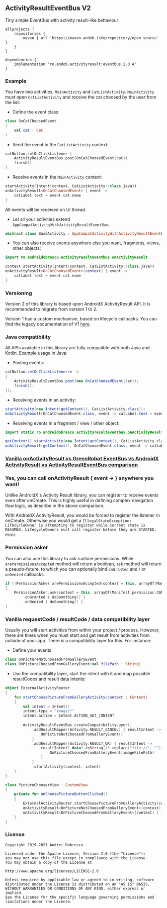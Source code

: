 ## ActivityResultEventBus V2

Tiny simple EventBus with activity result-like behaviour

```
allprojects {
    repositories {
        maven { url 'https://maven.andob.info/repository/open_source' }
    }
}
```

```
dependencies {
    implementation 'ro.andob.activityresult:eventbus:2.0.4'
}
```

### Example

You have two activities, ``MainActivity`` and ``CatListActivity``. ``MainActivity`` must open ``CatListActivity`` and receive the cat choosed by the user from the list:

- Define the event class:

```kotlin
class OnCatChoosedEvent
(
    val cat : Cat
)
```

- Send the event in the ``CatListActivity`` context:

```kotlin
catButton.setOnClickListener {
    ActivityResultEventBus.post(OnCatChoosedEvent(cat))
    finish()
}
```

- Receive events in the ``MainActivity`` context:

```kotlin
startActivity(Intent(context, CatListActivity::class.java))
onActivityResult<OnCatChoosedEvent> { event ->
    catLabel.text = event.cat.name
}
```

All events will be received on UI thread.

- Let all your activities extend ``AppCompatActivityWithActivityResultEventBus``:

```kotlin
abstract class BaseActivity : AppCompatActivityWithActivityResultEventBus()
```

- You can also receive events anywhere else you want, fragments, views, other objects:

```kotlin
import ro.andreidobrescu.activityresulteventbus.onActivityResult

context.startActivity(Intent(context, CatListActivity::class.java))
onActivityResult<OnCatChoosedEvent>(context) { event ->
    catLabel.text = event.cat.name
}
```

### Versioning

Version 2 of this library is based upon AndroidX ActivityResult API. It is recommended to migrate from version 1 to 2.

Version 1 had a custom mechanism, based on lifecycle callbacks. You can find the legacy documentation of V1 [here](https://github.com/andob/ActivityResultEventBus/blob/master/README_OLD.md).

### Java compatibility

All APIs available in this library are fully compatible with both Java and Kotlin. Example usage in Java:

- Posting events:

```java
catButton.setOnClickListener(v ->
{
    ActivityResultEventBus.post(new OnCatChoosedEvent(cat));
    finish();
});
```

- Receiving events in an activity:

```java
startActivity(new Intent(getContext(), CatListActivity.class));
onActivityResult(OnCatChoosedEvent.class, event -> catLabel.text = event.cat.name);
```

- Receiving events in a fragment / view / other object:

```java
import static ro.andreidobrescu.activityresulteventbus.onActivityResult;

getContext().startActivity(new Intent(getContext(), CatListActivity.class));
onActivityResult(getContext(), OnCatChoosedEvent.class, event -> catLabel.text = event.cat.name);
```

### [Vanilla onActivityResult vs GreenRobot EventBus vs AndroidX ActivityResult vs ActivityResultEventBus comparison](https://github.com/andob/ActivityResultEventBus/blob/master/COMPARISON.md)

### Yes, you can call onActivityResult<EVENT> { event -> } anywhere you want!

Unlike AndroidX's Activity Result library, you can register to receive events even after onCreate. This is highly useful in defining complex navigation flow logic, as describe in the above comparison.

With AndroidX ActivityResult, you would be forced to register the listener in onCreate. Otherwise you would get a ``IllegalStateException: LifecycleOwner is attempting to register while current state is RESUMED. LifecycleOwners must call register before they are STARTED.`` error.

### Permission asker

You can also use this library to ask runtime permissions. While ``arePermissionsAccepted`` method will return a boolean, ``ask`` method will return a pseudo-future, to which you can optionally bind ``onGranted`` and / or ``onDenied`` callbacks.

```kotlin
if (!PermissionAsker.arePermissionsAccepted(context = this, arrayOf(Manifest.permission.CAMERA)))
{
    PermissionAsker.ask(context = this, arrayOf(Manifest.permission.CAMERA))
        .onGranted { doSomething() }
        .onDenied { doSomething() }
}
```

### Vanilla requestCode / resultCode / data compatibility layer

Usually you will start activities from within your project / process. However, there are times when you must start and get result from activities from outside of your app. There is a compatibility layer for this. For instance:

- Define your events

```kotlin
class OnPictureNotChoosedFromGalleryEvent
class OnPictureChoosedFromGalleryEvent(val filePath : String)
```

- Use the compatibility layer, start the intent with it and map possible resultCodes and result data intents:

```kotlin
object ExternalActivityRouter
{
    fun startChoosePictureFromGalleryActivity(context : Context)
    {
        val intent = Intent()
        intent.type = "image/*"
        intent.action = Intent.ACTION_GET_CONTENT
        
        ActivityResultEventBus.createCompatibilityLayer()
            .addResultMapper(Activity.RESULT_CANCEL) { resultIntent ->
                OnPictureNotChoosedFromGalleryEvent()
            }
            .addResultMapper(Activity.RESULT_OK) { resultIntent ->
                resultIntent?.data?.toString()?.replace("file://", "")?.let { imageFilePath ->
                    OnPictureChoosedFromGalleryEvent(imageFilePath)
                }
            }
            .startActivity(context, intent)
    }
}
```

```kotlin
class PictureChooserView : CustomView
{
    private fun onChoosePictureButtonClicked()
    {
        ExternalActivityRouter.startChoosePictureFromGalleryActivity(context)
        onActivityResult<OnPictureNotChoosedFromGalleryEvent>(context) { }
        onActivityResult<OnPictureChoosedFromGalleryEvent>(context) { filePath -> addImage(filePath) }
    }
}
```

### License

```
Copyright 2019-2021 Andrei Dobrescu

Licensed under the Apache License, Version 2.0 (the "License");
you may not use this file except in compliance with the License.
You may obtain a copy of the License at

http://www.apache.org/licenses/LICENSE-2.0

Unless required by applicable law or agreed to in writing, software
distributed under the License is distributed on an "AS IS" BASIS,
WITHOUT WARRANTIES OR CONDITIONS OF ANY KIND, either express or implied.
See the License for the specific language governing permissions and
limitations under the License.`

```

